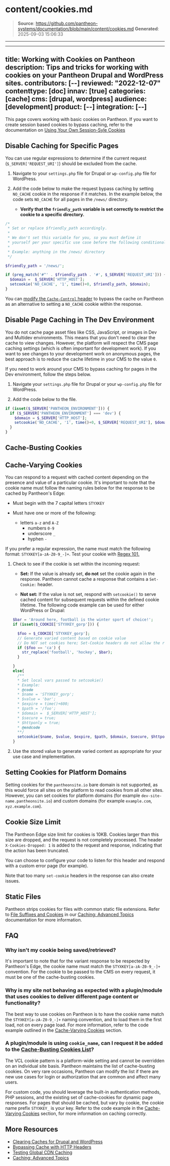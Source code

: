 # content/cookies.md

> **Source**: https://github.com/pantheon-systems/documentation/blob/main/content/cookies.md
> **Generated**: 2025-09-03 15:06:33

---

---
title: Working with Cookies on Pantheon
description: Tips and tricks for working with cookies on your Pantheon Drupal and WordPress sites.
contributors: [--]
reviewed: "2022-12-07"
contenttype: [doc]
innav: [true]
categories: [cache]
cms: [drupal, wordpress]
audience: [development]
product: [--]
integration: [--]
---

This page covers working with basic cookies on Pantheon. If you want to create session based cookies to bypass caching, refer to the documentation on [Using Your Own Session-Syle Cookies](/caching-advanced-topics/#using-your-own-session-style-cookies)

## Disable Caching for Specific Pages

You can use regular expressions to determine if the current request (`$_SERVER['REQUEST_URI']`) should be excluded from the cache. 

1. Navigate to your `settings.php` file for Drupal or `wp-config.php` file for WordPress.

1. Add the code below to make the request bypass caching by setting `NO_CACHE` cookie in the response if it matches. In the example below, the code sets `NO_CACHE` for all pages in the `/news/` directory.

    - **Verify that the `friendly_path` variable is set correctly to restrict the cookie to a specific directory.**

```php
/*
 * Set or replace $friendly_path accordingly.
 *
 * We don't set this variable for you, so you must define it
 * yourself per your specific use case before the following conditional.
 *
 * Example: anything in the /news/ directory
 */

$friendly_path = '/news/';

if (preg_match('#^' . $friendly_path . '#', $_SERVER['REQUEST_URI'])) {
  $domain =  $_SERVER['HTTP_HOST'];
  setcookie('NO_CACHE', '1', time()+0, $friendly_path, $domain);
}
```

You can [modify the `Cache-Control` header](/cache-control) to bypass the cache on Pantheon as an alternative to setting a `NO_CACHE` cookie within the response.

## Disable Page Caching in The Dev Environment

You do not cache page asset files like CSS, JavaScript, or images in Dev and Multidev environments. This means that you don't need to clear the cache to view changes. However, the platform will respect the CMS page caching settings (which is often important for development work). If you want to see changes to your development work on anonymous pages, the best approach is to reduce the cache lifetime in your CMS to the value `0`.

If you need to work around your CMS to bypass caching for pages in the Dev environment, follow the steps below.


1. Navigate your `settings.php` file for Drupal or your `wp-config.php` file for WordPress.

1. Add the code below to the file.

```php
if (isset($_SERVER['PANTHEON_ENVIRONMENT'])) {
  if ($_SERVER['PANTHEON_ENVIRONMENT'] === 'dev') {
    $domain = $_SERVER['HTTP_HOST'];
    setcookie('NO_CACHE', '1', time()+0, $_SERVER['REQUEST_URI'], $domain);
  }
}
```

## Cache-Busting Cookies

<Partial file="cache-busting.md" />

## Cache-Varying Cookies

You can respond to a request with cached content depending on the presence and value of a particular cookie. It's important to note that the cookie name must follow the naming rules below for the response to be cached by Pantheon's Edge:

- Must begin with the 7 capital letters `STYXKEY`
- Must have one or more of the following:

  - letters `a-z` and `A-Z`
	- numbers `0-9`
	- underscore `_`
	- hyphen `-`

If you prefer a regular expression, the name must match the following format: `STYXKEY[a-zA-Z0-9_-]+`. Test your cookie with [Regex 101.](https://regex101.com/) 

1. Check to see if the cookie is set within the incoming request:

    - **Set:** If the value is already set, **do not** set the cookie again in the response. Pantheon cannot cache a response that contains a `Set-Cookie:` header.

    - **Not set:** If the value is not set, respond with `setcookie()` to serve cached content for subsequent requests within the defined cookie lifetime. The following code example can be used for either WordPress or Drupal:

    ```php
    $bar = 'Around here, football is the winter sport of choice!';
    if (isset($_COOKIE['STYXKEY_gorp'])) {

      $foo = $_COOKIE['STYXKEY_gorp'];
      // Generate varied content based on cookie value
      // Do NOT set cookies here; Set-Cookie headers do not allow the response to be cached
      if ($foo == 'ca') {
        str_replace('football', 'hockey', $bar);
      }

    }
    else{
      /**
      * Set local vars passed to setcookie()
      * Example:
      * @code
      * $name = 'STYXKEY_gorp';
      * $value = 'bar';
      * $expire = time()+600;
      * $path = '/foo';
      * $domain =  $_SERVER['HTTP_HOST'];
      * $secure = true;
      * $httponly = true;
      * @endcode
      **/
      setcookie($name, $value, $expire, $path, $domain, $secure, $httponly);
    }
    ```

1. Use the stored value to generate varied content as appropriate for your use case and implementation.

## Setting Cookies for Platform Domains

Setting cookies for the `pantheonsite.io` bare domain is not supported, as this would force all sites on the platform to read cookies from all other sites. However, you can set cookies for platform domains (for example `dev-site-name.pantheonsite.io`) and custom domains (for example `example.com`, `xyz.example.com`).

## Cookie Size Limit

The Pantheon Edge size limit for cookies is 10KB. Cookies larger than this size are dropped, and the request is not completely processed. The header `X-Cookies-Dropped: 1` is added to the request and response, indicating that the action has been truncated.

You can choose to configure your code to listen for this header and respond with a custom error page (for example).

Note that too many `set-cookie` headers in the response can also create issues.

## Static Files

Pantheon strips cookies for files with common static file extensions. Refer to [File Suffixes and Cookies](/caching-advanced-topics#file-suffixes-and-cookies) in our [Caching: Advanced Topics](/caching-advanced-topics) documentation for more information.

## FAQ

### Why isn't my cookie being saved/retrieved?

It's important to note that for the variant response to be respected by Pantheon's Edge, the cookie name must match the `STYXKEY[a-zA-Z0-9_-]+` convention. For the cookie to be passed to the CMS on every request, it must be one of the cache-busting cookies.

### Why is my site not behaving as expected with a plugin/module that uses cookies to deliver different page content or functionality?

The best way to use cookies on Pantheon is to have the cookie name match the `STYXKEY[a-zA-Z0-9_-]+` naming convention, and to load them in the first load, not on every page load. For more information, refer to the code example outlined in the [Cache-Varying Cookies](#cache-varying-cookies) section. 

### A plugin/module is using `cookie_name`, can I request it be added to the [Cache-Busting Cookies List](/cookies/#cache-busting-cookies)?

The VCL cookie pattern is a platform-wide setting and cannot be overridden on an individual site basis. Pantheon maintains the list of cache-busting cookies. On very rare occasions, Pantheon can modify the list if there are new use cases for login or authorization that are common and affect many users. 

For custom code, you should leverage the built-in authentication methods, PHP sessions, and the existing set of cache-cookies for dynamic page responses. For pages that should be cached, but vary by cookie, the cookie name prefix `STYXKEY_` is your key. Refer to the code example in the [Cache-Varying Cookies](#cache-varying-cookies) section, for more information on caching correctly.

## More Resources

- [Clearing Caches for Drupal and WordPress](/clear-caches)
- [Bypassing Cache with HTTP Headers](/cache-control)
- [Testing Global CDN Caching](/guides/global-cdn/test-global-cdn-caching)
- [Caching: Advanced Topics](/caching-advanced-topics)
